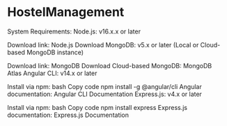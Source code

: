 # HostelManagement
 System Requirements:
Node.js: v16.x.x or later

Download link: Node.js Download
MongoDB: v5.x or later (Local or Cloud-based MongoDB instance)

Download link: MongoDB Download
Cloud-based MongoDB: MongoDB Atlas
Angular CLI: v14.x or later

Install via npm:
bash
Copy code
npm install -g @angular/cli
Angular documentation: Angular CLI Documentation
Express.js: v4.x or later

Install via npm:
bash
Copy code
npm install express
Express.js documentation: Express.js Documentation
